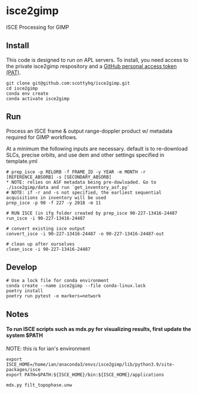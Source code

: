 # isce2gimp
ISCE Processing for GIMP

## Install

This code is designed to run on APL servers. To install, you need access to the private isce2gimp respository and a [GitHub personal access token (PAT)](https://docs.github.com/en/github/authenticating-to-github/keeping-your-account-and-data-secure/creating-a-personal-access-token).

```
git clone git@github.com:scottyhq/isce2gimp.git
cd isce2gimp
conda env create
conda activate isce2gimp
```

## Run

Process an ISCE frame & output range-doppler product w/ metadata required for GIMP workflows.

At a minimum the following inputs are necessary. default is to re-download SLCs, precise orbits, and use
dem and other settings specified in template.yml

```
# prep_isce -p RELORB -f FRAME_ID -y YEAR -m MONTH -r [REFERENCE_ABSORB] -s [SECONDARY_ABSORB] 
* NOTE: relies on ASF metadata being pre-dowloaded. Go to ./isce2gimp/data and run `get_inventory_asf.py`
# NOTE: if -r and -s not specified, the earliest sequential acquisitions in inventory will be used
prep_isce -p 90 -f 227 -y 2018 -m 11

# RUN ISCE (in ifg folder created by prep_isce 90-227-13416-24487
run_isce -i 90-227-13416-24487

# convert existing isce output
convert_isce -i 90-227-13416-24487 -o 90-227-13416-24487-out

# clean up after ourselves
clean_isce -i 90-227-13416-24487
```

## Develop

```
# Use a lock file for conda environment
conda create --name isce2gimp --file conda-linux.lock
poetry install
poetry run pytest -o markers=network
```

## Notes

#### To run ISCE scripts such as mdx.py for visualizing results, first update the system $PATH 

NOTE: this is for ian's environment
```
export ISCE_HOME=/home/ian/anaconda3/envs/isce2gimp/lib/python3.9/site-packages/isce
export PATH=$PATH:${ISCE_HOME}/bin:${ISCE_HOME}/applications

mdx.py filt_topophase.unw
```
